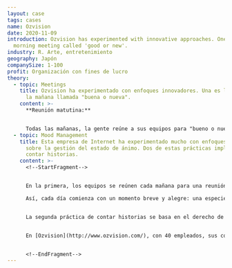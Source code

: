 ```yaml
---
layout: case
tags: cases
name: Ozvision
date: 2020-11-09
introduction: Ozvision has experimented with innovative approaches. One is the
  morning meeting called 'good or new'.
industry: R. Arte, entretenimiento
geography: Japón
companySize: 1-100
profit: Organización con fines de lucro
theory:
  - topic: Meetings
    title: Ozvision ha experimentado con enfoques innovadores. Una es la reunión de
      la mañana llamada "buena o nueva".
    content: >-
      **Reunión matutina:**


      Todas las mañanas, la gente reúne a sus equipos para "bueno o nuevo", una especie de registro del día. Se pasa una muñeca, como un bastón parlante. El titular puede compartir algo nuevo (noticias del trabajo, los periódicos o su vida privada), algo bueno, o simplemente una historia que quiere que sus colegas conozcan, relacionada con el trabajo o no.
  - topic: Mood Management
    title: Esta empresa de Internet ha experimentado mucho con enfoques innovadores
      sobre la gestión del estado de ánimo. Dos de estas prácticas implican
      contar historias.
    content: >-
      <!--StartFragment-->


      En la primera, los equipos se reúnen cada mañana para una reunión rápida llamada "buena o nueva". Es un tipo de registro para el día. Se pasa una muñeca redonda, como un bastón parlante, y quien la tiene comparte algo nuevo (noticias del trabajo, la prensa o sus vidas privadas), o algo bueno (simplemente una historia que quieren que sus colegas sepan, Relacionados o no con el trabajo).\

      Así, cada día comienza con un momento breve y alegre: una especie de ritual que dice: "Reconozcamos que todos estamos aquí, como colegas y como seres humanos".


      La segunda práctica de contar historias se basa en el derecho de todos a tomar un día de descanso extra cada año. Se llama un "día de agradecimiento". El empleado recibe $ 200 de los fondos de la empresa para gastar de la manera que quiera, siempre y cuando sea para agradecer a alguien especial. Podría ser un colega, padre, amigo, vecino, o maestro de escuela perdido desde hace mucho tiempo pero no olvidado. La única regla es que una vez que ella vuelva al trabajo, ella debe compartir la historia de lo que ella dio, a quién y cómo el regalo fue recibido.


      En [Ozvision](http://www.ozvision.com/), con 40 empleados, sus colegas escuchan tres o cuatro historias semejantes cada mes. Estas son a menudo profundamente personales historias donde los colegas están dispuestos a compartir tres pasos en su experiencia- cuando la semilla de gratitud fue plantada, cómo se le dio las gracias a la persona, y cómo su regalo fue recibido.


      <!--EndFragment-->
---
```

